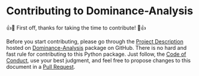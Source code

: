 # Contributing to Dominance-Analysis

:+1::tada: First off, thanks for taking the time to contribute! :tada::+1:

Before you start contributing, please go through the [Project Description](https://github.com/bhagatsajan0073/dominance_analysis/blob/master/README.md#dominance-analysis--a-python-library-for-accurate-and-intuitive-relative-importance-of-predictors) hosted on
[Dominance-Analysis](https://github.com/bhagatsajan0073/dominance_analysis) package on GitHub.
There is no hard and fast rule for contributing to this Python package. Just follow, the  [Code of Conduct](https://github.com/bhagatsajan0073/dominance_analysis/blob/master/CODE_OF_CONDUCT.md#contributor-covenant-code-of-conduct), use your best judgment, and feel free to propose changes to this document in a [Pull Request](https://github.com/bhagatsajan0073/dominance_analysis/compare).
